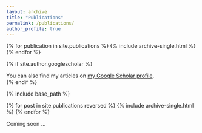 ```yaml
---
layout: archive
title: "Publications"
permalink: /publications/
author_profile: true
---
```


{% for publication in site.publications %}
  {% include archive-single.html %}
{% endfor %}

{% if site.author.googlescholar %}
  <div class="wordwrap">You can also find my articles on <a href="{{site.author.googlescholar}}">my Google Scholar profile</a>.</div>
{% endif %}

{% include base_path %}

{% for post in site.publications reversed %}
  {% include archive-single.html %}
{% endfor %}

Coming soon ...
